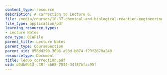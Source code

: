 ```yaml
---
content_type: resource
description: A correction to Lecture 6.
file: /media/courses/10-37-chemical-and-biological-reaction-engineering-spring-2007/d0db6b13c38fab65783434f87bfac95f_lec06_correction.pdf
file_type: application/pdf
learning_resource_types:
- Lecture Notes
ocw_type: OCWFile
parent_title: Lecture Notes
parent_type: CourseSection
parent_uid: 856dd290-3098-a93d-b074-f23f2870a240
resourcetype: Document
title: lec06_correction.pdf
uid: d0db6b13-c38f-ab65-7834-34f87bfac95f
---
```

